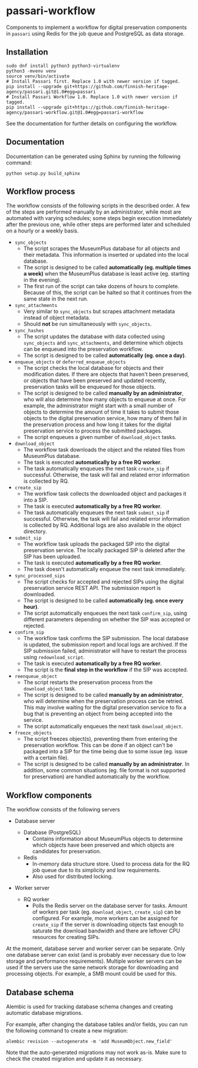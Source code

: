 passari-workflow
================

Components to implement a workflow for digital preservation components
in `passari` using Redis for the job queue and PostgreSQL
as data storage.

Installation
------------

```
sudo dnf install python3 python3-virtualenv
python3 -mvenv venv
source venv/bin/activate
# Install Passari first. Replace 1.0 with newer version if tagged.
pip install --upgrade git+https://github.com/finnish-heritage-agency/passari.git@1.0#egg=passari
# Install Passari Workflow 1.0. Replace 1.0 with newer version if tagged.
pip install --upgrade git+https://github.com/finnish-heritage-agency/passari-workflow.git@1.0#egg=passari-workflow
```

See the documentation for further details on configuring the workflow.

Documentation
-------------

Documentation can be generated using Sphinx by running the following command:

```
python setup.py build_sphinx
```

Workflow process
----------------

The workflow consists of the following scripts in the described order. A few of the steps are performed manually by an administrator, while most are automated with varying schedules; some steps begin execution immediately after the previous one, while other steps are performed later and scheduled on a hourly or a weekly basis.

* `sync_objects`
  * The script scrapes the MuseumPlus database for all objects and their metadata. This information is inserted or updated into the local database.
  * The script is designed to be called **automatically (eg. multiple times a week)** when the MuseumPlus database is least active (eg. starting in the evening).
  * The first run of the script can take dozens of hours to complete. Because of this, the script can be halted so that it continues from the same state in the next run.
* `sync_attachments`
  * Very similar to `sync_objects` but scrapes attachment metadata instead of object metadata.
  * Should **not** be run simultaneously with `sync_objects`.
* `sync_hashes`
  * The script updates the database with data collected using `sync_objects` and `sync_attachments`, and determine which objects can be enqueued into the preservation workflow.
  * The script is designed to be called **automatically (eg. once a day)**.
* `enqueue_objects` or `deferred_enqueue_objects`
  * The script checks the local database for objects and their modification dates. If there are objects that haven't been preserved, or objects that have been preserved and updated recently, preservation tasks will be enqueued for those objects.
  * The script is designed to be called **manually by an administrator**, who will also determine how many objects to enqueue at once. For example, the administrator might start with a small number of objects to determine the amount of time it takes to submit those objects to the digital preservation service, how many of them fail in the preservation process and how long it takes for the digital preservation service to process the submitted packages.
  * The script enqueues a given number of `download_object` tasks.
* `download_object`
  * The workflow task downloads the object and the related files from MuseumPlus database.
  * The task is executed **automatically by a free RQ worker**.
  * The task automatically enqueues the next task `create_sip` if successful. Otherwise, the task will fail and related error information is collected by RQ.
* `create_sip`
  * The workflow task collects the downloaded object and packages it into a SIP.
  * The task is executed **automatically by a free RQ worker**.
  * The task automatically enqueues the next task `submit_sip` if successful. Otherwise, the task will fail and related error information is collected by RQ. Additional logs are also available in the object directory.
* `submit_sip`
  * The workflow task uploads the packaged SIP into the digital preservation service. The locally packaged SIP is deleted after the SIP has been uploaded.
  * The task is executed **automatically by a free RQ worker**.
  * The task doesn't automatically enqueue the next task immediately.
* `sync_processed_sips`
  * The script checks for accepted and rejected SIPs using the digital preservation service REST API. The submission report is downloaded.
  * The script is designed to be called **automatically (eg. once every hour)**.
  * The script automatically enqueues the next task `confirm_sip`, using different parameters depending on whether the SIP was accepted or rejected.
* `confirm_sip`
  * The workflow task confirms the SIP submission. The local database is updated, the submission report and local logs are archived. If the SIP submission failed, administrator will have to restart the process using `redownload_script`.
  * The task is executed **automatically by a free RQ worker**.
  * The script is the **final step in the workflow** if the SIP was accepted.
* `reenqueue_object`
  * The script restarts the preservation process from the `download_object` task.
  * The script is designed to be called **manually by an administrator**, who will determine when the preservation process can be retried. This may involve waiting for the digital preservation service to fix a bug that is preventing an object from being accepted into the service.
  * The script automatically enqueues the next task `download_object`.
* `freeze_objects`
  * The script freezes object(s), preventing them from entering the preservation workflow. This can be done if an object can't be packaged into a SIP for the time being due to some issue (eg. issue with a certain file).
  * The script is designed to be called **manually by an administrator**. In addition, some common situations (eg. file format is not supported for preservation) are handled automatically by the workflow.

Workflow components
-------------------

The workflow consists of the following servers

* Database server
  * Database (PostgreSQL)
    * Contains information about MuseumPlus objects to determine which objects have been preserved and which objects are candidates for preservation.
  * Redis
    * In-memory data structure store. Used to process data for the RQ job queue due to its simplicity and low requirements.
    * Also used for distributed locking.

* Worker server
  * RQ worker
    * Polls the Redis server on the database server for tasks. Amount of workers per task (eg. `download_object`, `create_sip`) can be configured. For example, more workers can be assigned for `create_sip` if the server is downloading objects fast enough to saturate the download bandwidth and there are leftover CPU resources for creating SIPs.

At the moment, database server and worker server can be separate.
Only one database server can exist (and is probably ever necessary due to low storage and performance requirements).
Multiple worker servers can be used if the servers use the same network storage for downloading and processing objects. For example, a SMB mount could be used for this.

Database schema
---------------

Alembic is used for tracking database schema changes and creating automatic database migrations.

For example, after changing the database tables and/or fields, you can run the following command to create a new migration:

```
alembic revision --autogenerate -m 'add MuseumObject.new_field'
```

Note that the auto-generated migrations may not work as-is. Make sure to check the created migration and update it as necessary.
